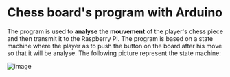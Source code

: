 # Chess board's program with Arduino
The program is used to **analyse the mouvement** of the player's chess piece and then transmit it to the Raspberry Pi. The program is based on a state machine where the player as to push the button on the board after his move so that it will be analyse. The following picture represent the state machine:

![image](https://user-images.githubusercontent.com/72216266/160478715-9a150fbd-3a7e-455b-b952-25f204099703.png)
